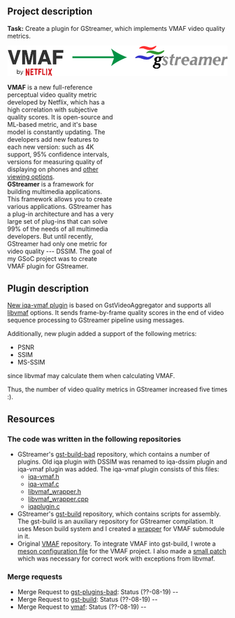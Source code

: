 ## Project description

**Task:** Create a plugin for GStreamer, which implements VMAF video quality metrics.

![logo](logo.png)

<div style="-webkit-column-count: 2; -moz-column-count: 2; column-count: 2; -webkit-column-rule: 1px dotted #e0e0e0; -moz-column-rule: 1px dotted #e0e0e0; column-rule: 1px dotted #e0e0e0;">
    <div style="display: inline-block;"><b>VMAF</b> is a new full-reference perceptual video quality metric developed by Netflix, which has a high correlation with subjective quality scores. It is open-source and ML-based metric, and it's base model is constantly updating. The developers add new features to each new version: such as 4K support, 95% confidence intervals, versions for measuring quality of displaying on phones and <a href="https://github.com/Netflix/vmaf/releases/tag/v1.3.7">other viewing options</a>.
    </div>
    <div style="display: inline-block;"><b>GStreamer</b> is a framework for building multimedia applications. This framework allows you to create various applications. GStreamer has a plug-in architecture and has a very large set of plug-ins that can solve 99% of the needs of all multimedia developers. But until recently, GStreamer had only one metric for video quality --- DSSIM. The goal of my GSoC project was to create VMAF plugin for GStreamer.
    </div>
</div>

## Plugin description

[New iqa-vmaf plugin](https://gitlab.freedesktop.org/szve/gst-plugins-bad/tree/master/ext/iqa) is based on GstVideoAggregator and supports all [libvmaf](https://github.com/Netflix/vmaf) options. It sends frame-by-frame quality scores in the end of video sequence processing to GStreamer pipeline using messages.

Additionally, new plugin added a support of the following metrics:
* PSNR
* SSIM
* MS-SSIM

since libvmaf may calculate them when calculating VMAF. 

Thus, the number of video quality metrics in GStreamer increased five times :).

## Resources

### The code was written in the following repositories
* GStreamer's [gst-build-bad](https://gitlab.freedesktop.org/szve/gst-plugins-bad/) repository, which contains a number of plugins.
  Old iqa plugin with DSSIM was renamed to iqa-dssim plugin and iqa-vmaf plugin was added. The iqa-vmaf plugin consists of this files:
  * [iqa-vmaf.h](https://gitlab.freedesktop.org/szve/gst-plugins-bad/blob/master/ext/iqa/iqa-vmaf.h)
  * [iqa-vmaf.c](https://gitlab.freedesktop.org/szve/gst-plugins-bad/blob/master/ext/iqa/iqa-vmaf.c)
  * [libvmaf_wrapper.h](https://gitlab.freedesktop.org/szve/gst-plugins-bad/blob/master/ext/iqa/libvmaf_wrapper.h)
  * [libvmaf_wrapper.cpp](https://gitlab.freedesktop.org/szve/gst-plugins-bad/blob/master/ext/iqa/libvmaf_wrapper.cpp)
  * [iqaplugin.c](https://gitlab.freedesktop.org/szve/gst-plugins-bad/blob/master/ext/iqa/iqaplugin.c)
* GStreamer's [gst-build](https://gitlab.freedesktop.org/szve/gst-build) repository, which contains scripts for assembly.
  The gst-build is an auxiliary repository for GStreamer compilation. It uses Meson build system and I created a [wrapper](https://gitlab.freedesktop.org/szve/gst-build/blob/master/subprojects/vmaf.wrap) for VMAF submodule in it.
* Original [VMAF](https://github.com/werti/vmaf/tree/v1.3.14-gstreamer) repository.
  To integrate VMAF into gst-build, I wrote a [meson configuration file](https://github.com/werti/vmaf/blob/v1.3.14-gstreamer/meson.build) for the VMAF project. I also made a [small patch](https://github.com/werti/vmaf/commit/b7ebb73cc6b432b0f44ef7d1381b082d4cbdf7e3#diff-fa18e21ed0ed7b3f769ceab3d86c7e3a) which was necessary for correct work with exceptions from libvmaf.

### Merge requests
 * Merge Request to [gst-plugins-bad](https://gitlab.freedesktop.org/gstreamer/gst-plugins-bad/merge_requests/520):
   Status (??-08-19) --
 * Merge Request to [gst-build](https://gitlab.freedesktop.org/gstreamer/gst-build/merge_requests/68):
   Status (??-08-19) --
 * Merge Request to [vmaf](https://github.com/Netflix/vmaf/pull/354):
   Status (??-08-19) --